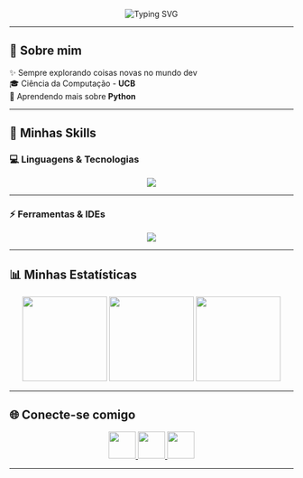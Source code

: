 <!-- Banner animado -->
<p align="center">
  <img src="https://readme-typing-svg.herokuapp.com?font=Fira+Code&size=35&duration=4000&pause=2000&color=FF0000&center=true&vCenter=true&width=1000&height=70&lines=Eai!+Bem-vindo+ao+meu+GitHub!;Dev+em+constante+evolução+💻;Bora+codar+🚀" alt="Typing SVG" />
</p>

---

## 👾 Sobre mim

✨ Sempre explorando coisas novas no mundo dev  
🎓 Ciência da Computação - **UCB**  
🌱 Aprendendo mais sobre **Python**   

---

## 🚀 Minhas Skills

### 💻 Linguagens & Tecnologias

<div align="center">
  <img src="https://skillicons.dev/icons?i=c,cs,python,java,js,html,css,mysql&theme=light&perline=10" />
</div>

---

### ⚡ Ferramentas & IDEs

<div align="center">
  <img src="https://skillicons.dev/icons?i=git,github,vscode,eclipse,idea,unity,trello&theme=light&perline=10" />
</div>

---

## 📊 Minhas Estatísticas

<p align="center">
  <img src="https://github-readme-stats.vercel.app/api?username=Soares19SS&show_icons=true&theme=dark&title_color=FF0000&icon_color=FF0000&text_color=FFFFFF&hide_border=true" height="150" />
  <img src="https://github-readme-streak-stats.herokuapp.com/?user=Soares19SS&theme=dark&hide_border=true&ring=FF0000&currStreakLabel=FF0000" height="150" />
  <img src="https://github-readme-stats.vercel.app/api/top-langs?username=Soares19SS&layout=compact&langs_count=6&theme=dark&title_color=FF0000&text_color=FFFFFF&hide_border=true" height="150" />
</p>

---

## 🌐 Conecte-se comigo

<p align="center">
  <a href="https://www.instagram.com/gabriel_s.0_0" target="_blank">
    <img src="https://skillicons.dev/icons?i=instagram&theme=light" width="48"/>
  </a>
  <a href="https://www.linkedin.com/in/gabriel-soares-silva-78a729300/" target="_blank">
    <img src="https://skillicons.dev/icons?i=linkedin&theme=light" width="48"/>
  </a>
  <a href="mailto:bkls20.silva@gmail.com" target="_blank">
    <img src="https://skillicons.dev/icons?i=gmail&theme=light" width="48"/>
  </a>
</p>

---



